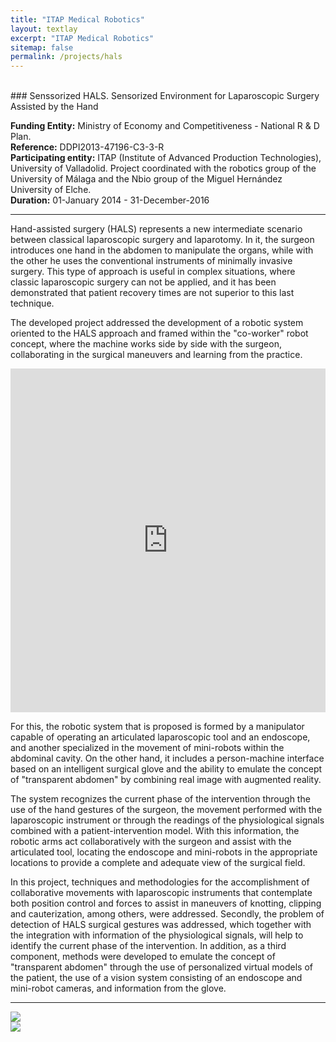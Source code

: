 ```yaml
---
title: "ITAP Medical Robotics"
layout: textlay
excerpt: "ITAP Medical Robotics"
sitemap: false
permalink: /projects/hals
---
```


<br>
### Senssorized HALS. Sensorized Environment for Laparoscopic Surgery Assisted by the Hand

<b>Funding Entity:</b> Ministry of Economy and Competitiveness - National R & D Plan.  
<b>Reference:</b> DDPI2013-47196-C3-3-R  
<b>Participating entity:</b>  ITAP (Institute of Advanced Production Technologies), University of Valladolid. Project coordinated with the robotics group of the University of Málaga and the Nbio group of the Miguel Hernández University of Elche.  
<b>Duration:</b> 01-January 2014 - 31-December-2016  

---

Hand-assisted surgery (HALS) represents a new intermediate scenario between classical laparoscopic surgery and laparotomy. In it, the surgeon introduces one hand in the abdomen to manipulate the organs, while with the other he uses the conventional instruments of minimally invasive surgery. This type of approach is useful in complex situations, where classic laparoscopic surgery can not be applied, and it has been demonstrated that patient recovery times are not superior to this last technique.

The developed project addressed the development of a robotic system oriented to the HALS approach and framed within the "co-worker" robot concept, where the machine works side by side with the surgeon, collaborating in the surgical maneuvers and learning from the practice.

<iframe width="100%" height="550" src="https://www.youtube.com/embed/50O1XkDTyTQ" title="YouTube video player" frameborder="0" allow="accelerometer; autoplay; clipboard-write; encrypted-media; gyroscope; picture-in-picture" allowfullscreen></iframe>

For this, the robotic system that is proposed is formed by a manipulator capable of operating an articulated laparoscopic tool and an endoscope, and another specialized in the movement of mini-robots within the abdominal cavity. On the other hand, it includes a person-machine interface based on an intelligent surgical glove and the ability to emulate the concept of "transparent abdomen" by combining real image with augmented reality.

The system recognizes the current phase of the intervention through the use of the hand gestures of the surgeon, the movement performed with the laparoscopic instrument or through the readings of the physiological signals combined with a patient-intervention model. With this information, the robotic arms act collaboratively with the surgeon and assist with the articulated tool, locating the endoscope and mini-robots in the appropriate locations to provide a complete and adequate view of the surgical field.

In this project, techniques and methodologies for the accomplishment of collaborative movements with laparoscopic instruments that contemplate both position control and forces to assist in maneuvers of knotting, clipping and cauterization, among others, were addressed. Secondly, the problem of detection of HALS surgical gestures was addressed, which together with the integration with information of the physiological signals, will help to identify the current phase of the intervention. In addition, as a third component, methods were developed to emulate the concept of "transparent abdomen" through the use of personalized virtual models of the patient, the use of a vision system consisting of an endoscope and mini-robot cameras, and information from the glove.

---

<div class="col-md-6">
<a href="https://portal.mineco.gob.es/es-es/Paginas/default.aspx">
<img src="{{ site.url }}{{ site.baseurl }}/images/logo_economia.png"  class=" img-responsive" />
</a>
</div>

<div class="col-md-6">
<a href="https://ec.europa.eu/regional_policy/es/funding/erdf/">
<img src="{{ site.url }}{{ site.baseurl }}/images/feder.jpg"  class=" img-responsive" />
</a>
</div>